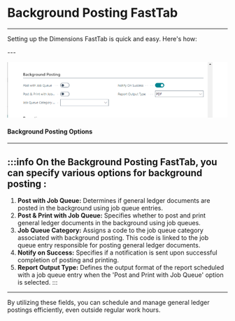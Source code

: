 # Background Posting FastTab
---

<div class="customized-intro-container" id="introduction">
    <p>Setting up the Dimensions FastTab is quick and easy. Here's how:</p>
</div>
---

![alt text](image-5.png)

#### Background Posting Options
---

:::info On the Background Posting FastTab, you can specify various options for background posting :
---

1. **Post with Job Queue:** Determines if general ledger documents are posted in the background using job queue entries.
2. **Post & Print with Job Queue:** Specifies whether to post and print general ledger documents in the background using job queues.
3. **Job Queue Category:** Assigns a code to the job queue category associated with background posting. This code is linked to the job queue entry responsible for posting general ledger documents.
4. **Notify on Success:** Specifies if a notification is sent upon successful completion of posting and printing.
5. **Report Output Type:** Defines the output format of the report scheduled with a job queue entry when the 'Post and Print with Job Queue' option is selected.
:::
---

By utilizing these fields, you can schedule and manage general ledger postings efficiently, even outside regular work hours.

